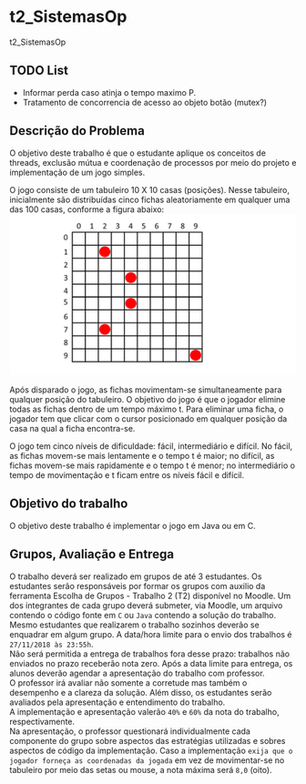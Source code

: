 # t2_SistemasOp
t2_SistemasOp

## TODO List
- Informar perda caso atinja o tempo maximo P.
- Tratamento de concorrencia de acesso ao objeto botão (mutex?)


## Descrição do Problema
O objetivo deste trabalho é que o estudante aplique os conceitos de threads, exclusão mútua e coordenação de processos por meio do projeto e implementação de um jogo simples.

O jogo consiste de um tabuleiro 10 X 10 casas (posições). Nesse tabuleiro, inicialmente são distribuídas  cinco fichas aleatoriamente em qualquer uma das 100 casas, conforme a figura abaixo:  
![tabuleiro](images/jogo.png)

Após disparado o jogo, as fichas movimentam-se simultaneamente para qualquer posição do tabuleiro. O objetivo do jogo é que o jogador elimine todas as fichas dentro de um tempo máximo t. Para eliminar uma ficha, o jogador tem que clicar com o cursor posicionado em qualquer posição da casa na qual a ficha encontra-se. 

O jogo tem cinco níveis de dificuldade: fácil, intermediário e difícil. No fácil, as fichas movem-se mais lentamente e o tempo t é maior; no difícil, as fichas movem-se mais rapidamente e o tempo t é menor; no intermediário o tempo de movimentação e t ficam entre os níveis fácil e difícil.

## Objetivo do trabalho
O objetivo deste trabalho é implementar o jogo em Java ou em C.

## Grupos, Avaliação e Entrega
O trabalho deverá ser realizado em grupos de até 3 estudantes. Os estudantes serão responsáveis por formar os grupos com auxilio da ferramenta Escolha de Grupos - Trabalho 2 (T2) disponível no Moodle. Um dos integrantes de cada grupo deverá submeter, via Moodle, um arquivo contendo o código fonte em `C` ou `Java` contendo a solução do trabalho. Mesmo estudantes que realizarem o trabalho sozinhos deverão se enquadrar em algum grupo. A data/hora limite para o envio dos trabalhos é `27/11/2018 às 23:55h`.  
Não será permitida a entrega de trabalhos fora desse prazo: trabalhos não enviados no prazo receberão nota zero. Após a data limite para entrega, os alunos deverão agendar a apresentação do trabalho com professor.  
O professor irá avaliar não somente a corretude mas também o desempenho e a clareza da solução. Além disso, os estudantes serão avaliados pela apresentação e entendimento do trabalho.  
A implementação e apresentação valerão `40%` e `60%` da nota do trabalho, respectivamente.  
Na apresentação, o professor questionará individualmente cada componente do grupo sobre aspectos das estratégias utilizadas e sobres aspectos de código da implementação. Caso a implementação `exija que o jogador forneça as coordenadas da jogada` em vez de movimentar-se no tabuleiro por meio das setas ou mouse, a nota máxima será `8,0` (oito).

